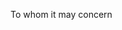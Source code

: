 To whom it may concern

<!-- For this assignment I have used axios for http request and set base url inside config folder and inside apis folder I have defined my api and for fetching and rendering I have created a seperate component as mentioned there was no any requirement to include routing so I haven't used and have used a dummy base URL for rewasoft and I prefer using shadcn :) -->
